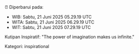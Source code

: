 ⏰ Diperbarui pada:
- WIB: Sabtu, 21 Juni 2025 05.29.19 UTC
- WITA: Sabtu, 21 Juni 2025 06.29.19 UTC
- WIT: Sabtu, 21 Juni 2025 07.29.19 UTC

Kutipan Inspiratif:
"The power of imagination makes us infinite."


Kategori: inspirational

